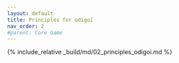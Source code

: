 ```yaml
---
layout: default
title: Principles for odigoí
nav_order: 2
#parent: Core Game
---
```

{% include_relative _build/md/02_principles_odigoi.md %}